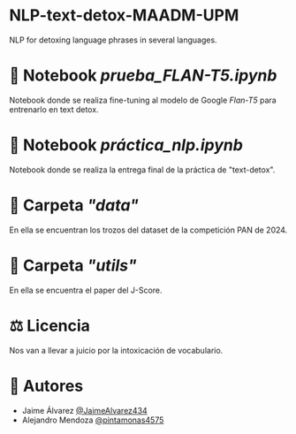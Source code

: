 # NLP-text-detox-MAADM-UPM

NLP for detoxing language phrases in several languages.

# 📘 Notebook *prueba_FLAN-T5.ipynb*

Notebook donde se realiza fine-tuning al modelo de Google *Flan-T5* para entrenarlo en text detox.

# 📘 Notebook *práctica_nlp.ipynb*

Notebook donde se realiza la entrega final de la práctica de "text-detox".

# 📂 Carpeta *"data"*

En ella se encuentran los trozos del dataset de la competición PAN de 2024.

# 📂 Carpeta *"utils"*

En ella se encuentra el paper del J-Score.

# ⚖️ Licencia 

Nos van a llevar a juicio por la intoxicación de vocabulario.

# 👥 Autores

* Jaime Álvarez     [@JaimeAlvarez434](https://github.com/JaimeAlvarez434)
* Alejandro Mendoza [@pintamonas4575](https://github.com/pintamonas4575)